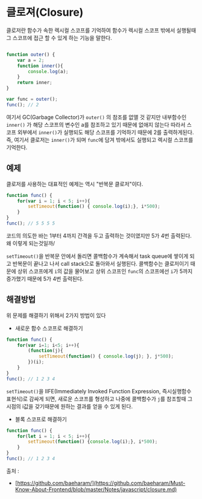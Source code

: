 # 클로져(Closure)

클로저란 함수가 속한 렉시컬 스코프를 기억하여 함수가 렉시컬 스코프 밖에서 실행될때 그 스코프에 접근 할
수 있게 하는 기능을 말한다.

```js

function outer() {
    var a = 2;
    function inner(){
        console.log(a);
    }
    return inner;
}

var func = outer();
func(); // 2

```

여기서 GC(Garbage Collector)가 `outer()` 의 참조를 없앨 것 같지만 내부함수인 `inner()` 가 해당 스코프의 변수인 a를 참조하고 있기 때문에 없애지 않는다 따라서 스코프 외부에서 `inner()`가 실행되도 해당 스코프를 기억하기 때문에 2를 출력하게된다. 즉, 여기서 클로저는 `inner()`가 되며 `func`에 담겨 밖에서도 실행되고 렉시컬 스코프를 기억한다.


## 예제 

클로저를 사용하는 대표적인 예제는 역시 "반복문 클로저"이다.

```js
function func() {
    for(var i = 1; i < 5; i++){
        setTimeout(function() { console.log(i);}, i*500);
    }
}
func(); // 5 5 5 5
```

코드의 의도한 바는 1부터 4까지 간격을 두고 출력하는 것이였지만 5가 4번 출력된다. 왜 이렇게 되는것일까/

`setTimeout()`을 반복문 안에서 돌리면 콜백함수가 계속해서 task queue에 쌓이게 되고 반복문이 끝나고 나서 call stack으로 돌아와서 실행된다. 콜백함수는 클로저이기 때문에 상위 스코프에게 `i`의 값을 물어보고 상위 스코프인 `func`의 스코프에선 `i`가 5까지 증가했기 때문에 5가 4번 출력된다.


## 해결방법

위 문제를 해결하기 위해서 2가지 방법이 있다

+ 새로운 함수 스코프로 해결하기
```js
function func() {
    for(var i=1; i<5; i++){
        (function(j){
            setTimeout(function() { console.log(j); }, j*500);
        })(i);
    }
}
func(); // 1 2 3 4
```

`setTimeout()`을 IIFE(Immediately Invoked Function Expression, 즉시실행함수 표현식)로 감싸게 되면, 새로운 스코프를 형성하고 나중에 콜백함수가 `j`를 참조할때 그 시점의 i값을 갖기때문에 원하는 결과를 얻을 수 있게 된다.

+ 블록 스코프로 해결하기

```js
function func() {
    for(let i = 1; i < 5; i++){
        setTimeout(function() {console.log(i);}, i*500);
    }
}
func(); // 1 2 3 4
```

출처 :
+ [https://github.com/baeharam/](https://github.com/baeharam/Must-Know-About-Frontend/blob/master/Notes/javascript/closure.md)